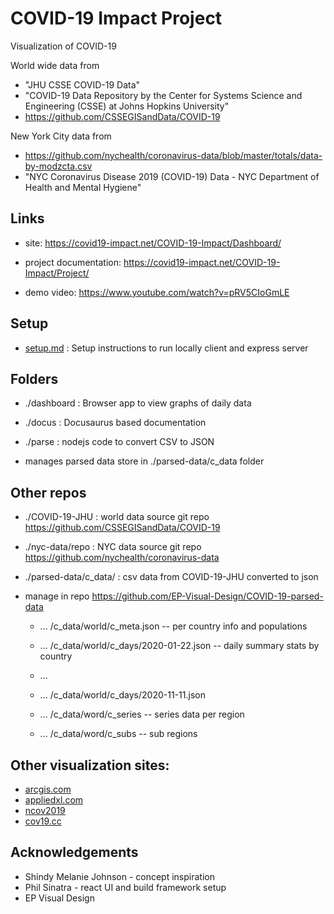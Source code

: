 # COVID-19 Impact Project

Visualization of COVID-19

World wide data from

- "JHU CSSE COVID-19 Data"
- "COVID-19 Data Repository by the Center for Systems Science and Engineering (CSSE) at Johns Hopkins University"
- https://github.com/CSSEGISandData/COVID-19

New York City data from

- https://github.com/nychealth/coronavirus-data/blob/master/totals/data-by-modzcta.csv
- "NYC Coronavirus Disease 2019 (COVID-19) Data - NYC Department of Health and Mental Hygiene"

## Links

- site:
  https://covid19-impact.net/COVID-19-Impact/Dashboard/

- project documentation:
  https://covid19-impact.net/COVID-19-Impact/Project/

- demo video:
  https://www.youtube.com/watch?v=pRV5CIoGmLE

## Setup

- [setup.md](./setup.md) : Setup instructions to run locally client and express server

## Folders

- ./dashboard : Browser app to view graphs of daily data

- ./docus : Docusaurus based documentation

- ./parse : nodejs code to convert CSV to JSON
- manages parsed data store in ./parsed-data/c_data folder

## Other repos

- ./COVID-19-JHU : world data source git repo https://github.com/CSSEGISandData/COVID-19

- ./nyc-data/repo : NYC data source git repo https://github.com/nychealth/coronavirus-data

- ./parsed-data/c_data/ : csv data from COVID-19-JHU converted to json
- manage in repo https://github.com/EP-Visual-Design/COVID-19-parsed-data

  - ... /c_data/world/c_meta.json -- per country info and populations

  - ... /c_data/world/c_days/2020-01-22.json -- daily summary stats by country
  - ...
  - ... /c_data/world/c_days/2020-11-11.json

  - ... /c_data/word/c_series -- series data per region
  - ... /c_data/word/c_subs -- sub regions

## Other visualization sites:

- [arcgis.com](https://www.arcgis.com/apps/opsdashboard/index.html#/bda7594740fd40299423467b48e9ecf6)
- [appliedxl.com](https://health.appliedxl.com/#bar/all)
- [ncov2019](https://ncov2019.live/data)
- [cov19.cc](https://cov19.cc)

## Acknowledgements

- Shindy Melanie Johnson - concept inspiration
- Phil Sinatra - react UI and build framework setup
- EP Visual Design
